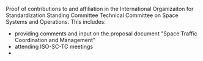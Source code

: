 Proof of contributions to and affiliation in the International Organizaiton for Standardization Standing Committee Technical Committee on Space Systems and Operations. This includes:
- providing comments and input on the proposal document "Space Traffic Coordination and Management"
- attending ISO-SC-TC meetings
- 

